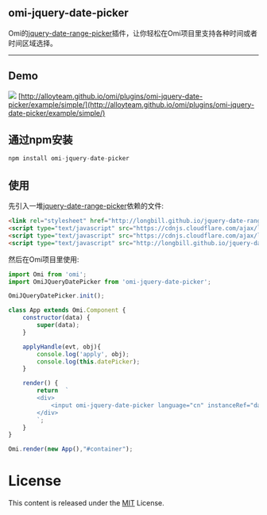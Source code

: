 ﻿## omi-jquery-date-picker

Omi的[jquery-date-range-picker](https://github.com/longbill/jquery-date-range-picker)插件，让你轻松在Omi项目里支持各种时间或者时间区域选择。

---

## Demo
![](http://images2015.cnblogs.com/blog/105416/201702/105416-20170215195952691-1738483673.jpg)
[http://alloyteam.github.io/omi/plugins/omi-jquery-date-picker/example/simple/](http://alloyteam.github.io/omi/plugins/omi-jquery-date-picker/example/simple/)

## 通过npm安装 

``` js
npm install omi-jquery-date-picker
```

## 使用

先引入一堆[jquery-date-range-picker](http://longbill.github.io/jquery-date-range-picker/)依赖的文件:

```html
<link rel="stylesheet" href="http://longbill.github.io/jquery-date-range-picker/dist/daterangepicker.min.css">
<script type="text/javascript" src="https://cdnjs.cloudflare.com/ajax/libs/moment.js/2.16.0/moment.min.js"></script>
<script type="text/javascript" src="https://cdnjs.cloudflare.com/ajax/libs/jquery/1.12.4/jquery.min.js"></script>
<script type="text/javascript" src="http://longbill.github.io/jquery-date-range-picker/dist/jquery.daterangepicker.min.js"></script>
```

然后在Omi项目里使用:

```js
import Omi from 'omi';
import OmiJQueryDatePicker from 'omi-jquery-date-picker';

OmiJQueryDatePicker.init();

class App extends Omi.Component {
    constructor(data) {
        super(data);
    }

    applyHandle(evt, obj){
        console.log('apply', obj);
        console.log(this.datePicker);
    }

    render() {
        return  `
        <div>
            <input omi-jquery-date-picker language="cn" instanceRef="datePicker" size="40" value="" onApply="applyHandle" >
        </div>
        `;
    }
}

Omi.render(new App(),"#container");
```

# License
This content is released under the [MIT](http://opensource.org/licenses/MIT) License.